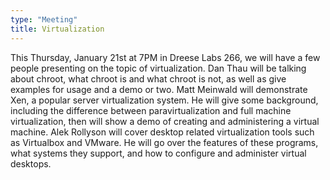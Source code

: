 ```yaml
---
type: "Meeting"
title: Virtualization
---
```

This Thursday, January 21st at 7PM in Dreese Labs 266, we will have a few people presenting on the topic of virtualization. Dan Thau will be talking about chroot, what chroot is and what chroot is not, as well as give examples for usage and a demo or two. Matt Meinwald will demonstrate Xen, a popular server virtualization system. He will give some background, including the difference between paravirtualization and full machine virtualization, then will show a demo of creating and administering a virtual machine. Alek Rollyson will cover desktop related virtualization tools such as Virtualbox and VMware. He will go over the features of these programs, what systems they support, and how to configure and administer virtual desktops.

